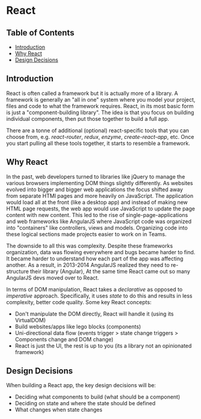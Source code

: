 # React

## Table of Contents

<!-- toc -->

- [Introduction](#introduction)
- [Why React](#why-react)
- [Design Decisions](#design-decisions)

<!-- tocstop -->

## Introduction

React is often called a framework but it is actually more of a library. A framework is generally an "all in one" system where you model your project, files and code to what the framework requires. React, in its most basic form is just a "component-building library". The idea is that you focus on building individual components, then put those together to build a full app.

There are a tonne of additional (optional) react-specific tools that you can choose from, e.g. *react-router*, *redux*, *enzyme*, *create-react-app*, etc. Once you start pulling all these tools together, it starts to resemble a framework.


## Why React

In the past, web developers turned to libraries like jQuery to manage the various browsers implementing DOM things slightly differently. As websites evolved into bigger and bigger web applications the focus shifted away from separate HTMl pages and more heavily on JavaScript. The application would load all at the front (like a desktop app) and instead of making new HTML page requests, the web app would use JavaScript to update the page content with new content. This led to the rise of single-page-applications and web frameworks like AngularJS where JavaScript code was organized into "containers" like controllers, views and models. Organizing code into these logical sections made projects easier to work on in Teams.

The downside to all this was complexity. Despite these frameworks organization, data was flowing everywhere and bugs became harder to find. It became harder to understand how each part of the app was affecting another. As a result, in 2013-2014 AngularJS realized they need to re-structure their library (Angular), At the same time React came out so many AngularJS devs moved over to React.

In terms of DOM manipulation, React takes a *declarative* as opposed to *imperative* approach. Specifically, it uses *state* to do this and results in less complexity, better code quality. Some key React concepts:

- Don't manipulate the DOM directly, React will handle it (using its VirtualDOM)
- Build websites/apps like lego blocks (components)
- Uni-directional data flow (events trigger > state change triggers > Components change and DOM change)
- React is just the UI, the rest is up to you (its a library not an opinionated framework)


## Design Decisions

When building a React app, the key design decisions will be:

- Deciding what components to build (what should be a component)
- Deciding on state and where the state should be defined
- What changes when state changes
